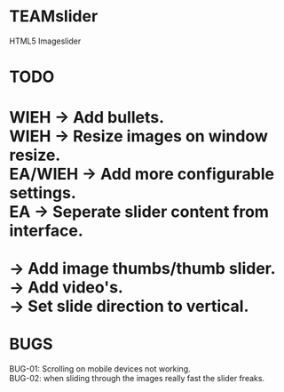 TEAMslider
==========

HTML5 Imageslider 

TODO
==========
WIEH -> Add bullets.<br>
WIEH -> Resize images on window resize.<br>
EA/WIEH -> Add more configurable settings.<br>
EA -> Seperate slider content from interface.<br>
<br>
-> Add image thumbs/thumb slider.<br>
-> Add video's.<br>
-> Set slide direction to vertical.<br>
<br>
BUGS
==========
BUG-01: Scrolling on mobile devices not working.<br>
BUG-02: when sliding through the images really fast the slider freaks.<br>
